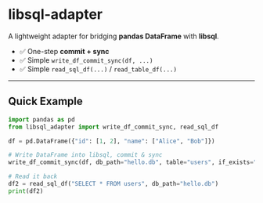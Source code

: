# libsql-adapter

A lightweight adapter for bridging **pandas DataFrame** with **libsql**.

- ✅ One-step **commit + sync**
- ✅ Simple `write_df_commit_sync(df, ...)`
- ✅ Simple `read_sql_df(...)` / `read_table_df(...)`

---

## Quick Example

```python
import pandas as pd
from libsql_adapter import write_df_commit_sync, read_sql_df

df = pd.DataFrame({"id": [1, 2], "name": ["Alice", "Bob"]})

# Write DataFrame into libsql, commit & sync
write_df_commit_sync(df, db_path="hello.db", table="users", if_exists="replace")

# Read it back
df2 = read_sql_df("SELECT * FROM users", db_path="hello.db")
print(df2)
```
